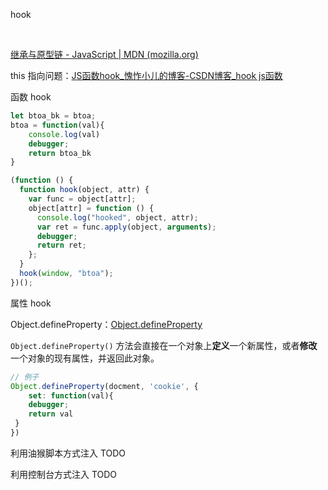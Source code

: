 hook

<br>

[继承与原型链 - JavaScript | MDN (mozilla.org)](https://developer.mozilla.org/zh-CN/docs/Web/JavaScript/Inheritance_and_the_prototype_chain)

this 指向问题：[JS函数hook_愧怍小儿的博客-CSDN博客_hook js函数](https://blog.csdn.net/kuizuo12/article/details/121482173)



函数 hook

```js
let btoa_bk = btoa;
btoa = function(val){
    console.log(val)
    debugger;
    return btoa_bk
}
```

```js
(function () {
  function hook(object, attr) {
    var func = object[attr];
    object[attr] = function () {
      console.log("hooked", object, attr);
      var ret = func.apply(object, arguments);
      debugger;
      return ret;
    };
  }
  hook(window, "btoa");
})();
```



属性 hook

Object.defineProperty：[Object.defineProperty](https://developer.mozilla.org/zh-CN/docs/Web/JavaScript/Reference/Global_Objects/Object/defineProperty)

`Object.defineProperty()`  方法会直接在一个对象上**定义**一个新属性，或者**修改**一个对象的现有属性，并返回此对象。



```js
// 例子
Object.defineProperty(docment, 'cookie', {
	set: function(val){
	debugger;
	return val	
 }
})
```



利用油猴脚本方式注入	TODO



利用控制台方式注入	TODO

